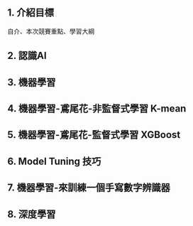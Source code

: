 ## 1. 介紹目標
自介、本次競賽重點、學習大綱

## 2. 認識AI

## 3. 機器學習

## 4. 機器學習-鳶尾花-非監督式學習 K-mean

## 5. 機器學習-鳶尾花-監督式學習 XGBoost

##

## 6. Model Tuning 技巧

## 7. 機器學習-來訓練一個手寫數字辨識器

## 8. 深度學習

